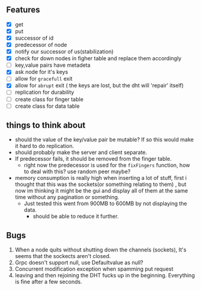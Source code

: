 ## Features
- [x]  get
- [x]  put
- [x]  successor of id
- [x]  predecessor of node
- [x]  notify our successor of us(stabilization)
- [x]  check for down nodes in figher table and replace them accordingly
- [ ]  key,value pairs have metadeta
- [x]  ask node for it's keys
- [ ]  allow for `gracefull` exit
- [x]  allow for `abrupt` exit ( the keys are lost, but the dht will 'repair' itself)
- [ ]  replication for durability
- [ ]  create class for finger table
- [ ]  create class for data table

## things to think about
* should the value of the key/value pair be mutable? If so this would make it hard to do replication.
* should probably make the server and client separate.
* If predecessor fails, it should be removed from the finger table.
    - right now the predecessor is used for the `fixFingers` function, how to deal with this? use random peer maybe?
* memory consumption is really high when inserting a lot of stuff, first i thought that this was the sockets(or something relating to them)
, but now im thinking it might be the gui and display all of them at the same time without any pagination or something.
    - Just tested this went from 900MB to 600MB by not displaying the data.
        - should be able to reduce it further.

## Bugs

1. When a node quits without shutting down the channels (sockets), It's seems that the sockects aren't closed.
2. Grpc doesn't support null, use Defaultvalue as null?
3. Concurrent modification exception when spamming put request
4. leaving and then rejoining the DHT fucks up in the beginning. Everything is fine after a few seconds. 